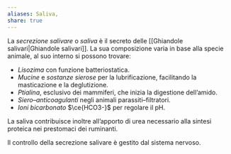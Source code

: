 ```yaml
---
aliases: Saliva,
share: true
---
```

La *secrezione salivare* o *saliva* è il secreto delle [[Ghiandole salivari|Ghiandole salivari]]. La sua composizione varia in base alla specie animale, al suo interno si possono trovare:
- *Lisozima* con funzione batteriostatica.
- *Mucine* e *sostanze sierose* per la lubrificazione, facilitando la masticazione e la deglutizione.
- *Ptialina*, esclusivo dei mammiferi, che inizia la digestione dell’amido.
- *Siero–anticoagulanti* negli animali parassiti–filtratori.
- *Ioni bicarbonato* $\ce{HCO3-}$ per regolare il pH.

La saliva contribuisce inoltre all’apporto di urea necessario alla sintesi proteica nei prestomaci dei ruminanti.

Il controllo della secrezione salivare è gestito dal sistema nervoso.
